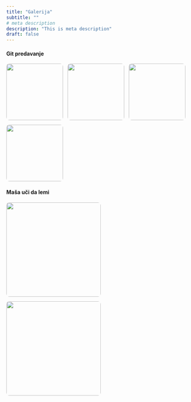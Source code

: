 ```yaml
---
title: "Galerija"
subtitle: ""
# meta description
description: "This is meta description"
draft: false
---
```


#### Git predavanje

<div style="display:flex; gap:12px; flex-wrap:wrap;">
  <img src="/images/gallery/git4.jpg" style="height:150px; object-fit:cover; border-radius:8px;">
  <img src="/images/gallery/git1.jpg" style="height:150px; object-fit:cover; border-radius:8px;">
  <img src="/images/gallery/git2.jpg" style="height:150px; object-fit:cover; border-radius:8px;">
  <img src="/images/gallery/git3.jpg" style="height:150px; object-fit:cover; border-radius:8px;">
</div>

#### Maša uči da lemi

<div style="display:flex; gap:12px; flex-wrap:wrap;">
  <img src="/images/lemljenje1.jpg" style="height:250px; object-fit:cover; border-radius:8px;">
  <img src="/images/lemljenje2.jpg" style="height:250px; object-fit:cover; border-radius:8px;">
</div>